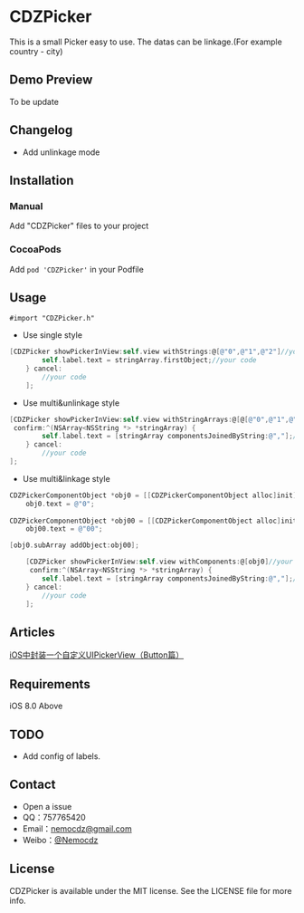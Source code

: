 # CDZPicker

This is a small Picker easy to use. The datas can be linkage.(For example country - city)

## Demo Preview

To be update

## Changelog

- Add unlinkage mode

## Installation

### Manual

Add "CDZPicker" files to your project

### CocoaPods

Add ``pod 'CDZPicker'`` in your Podfile

## Usage

``#import "CDZPicker.h"``

- Use single style

```objective-c
[CDZPicker showPickerInView:self.view withStrings:@[@"0",@"1",@"2"]//your string array confirm:^(NSArray<NSString *> *stringArray) {
        self.label.text = stringArray.firstObject;//your code
    } cancel:
    	//your code
    ];
```

* Use multi&unlinkage style

```objective-c
[CDZPicker showPickerInView:self.view withStringArrays:@[@[@"0",@"1",@"2"],@[@"0",@"1",@"2",@"3"]]//your string array's array
 confirm:^(NSArray<NSString *> *stringArray) {
        self.label.text = [stringArray componentsJoinedByString:@","];//your code
    } cancel:
   		//your code
];
```

- Use multi&linkage style

```objective-c
CDZPickerComponentObject *obj0 = [[CDZPickerComponentObject alloc]init];
    obj0.text = @"0";
    
CDZPickerComponentObject *obj00 = [[CDZPickerComponentObject alloc]init];
    obj00.text = @"00";

[obj0.subArray addObject:obj00];

    [CDZPicker showPickerInView:self.view withComponents:@[obj0]//your componet array
     confirm:^(NSArray<NSString *> *stringArray) {
        self.label.text = [stringArray componentsJoinedByString:@","];//your code
    } cancel:
     	//your code
    ];


```

## Articles

[iOS中封装一个自定义UIPickerView（Button篇）](http://www.jianshu.com/p/bf7f304ee308)

## Requirements

iOS 8.0 Above

## TODO

- Add config of labels.

## Contact

- Open a issue
- QQ：757765420
- Email：nemocdz@gmail.com
- Weibo：[@Nemocdz](http://weibo.com/nemocdz)

## License

CDZPicker is available under the MIT license. See the LICENSE file for more info.

